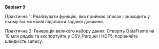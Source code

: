 **Варіант 9**

Практична 1: Реалізувати функцію, яка приймає список і знаходить у ньому всі можливі підсписки заданої довжини.

Практична 2: Генерація великого набору даних. Створіть DataFrame на 10 млн рядків та експортуйте у CSV, Parquet і HDF5, порівняйте швидкість запису.
